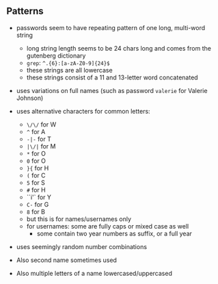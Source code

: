 ## Patterns

- passwords seem to have repeating pattern of one long, multi-word string
    - long string length seems to be 24 chars long and comes from the gutenberg dictionary
    - `grep`: `^.{6}:[a-zA-Z0-9]{24}$`
    - these strings are all lowercase
    - these strings consist of a 11 and 13-letter word concatenated
- uses variations on full names (such as password `valerie` for Valerie Johnson)
- uses alternative characters for common letters:
    - `\/\/` for W
    - `^` for A
    - `-|-` for T
    - `|\/|` for M
    - `*` for O
    - `0` for O
    - `}{` for H
    - `(` for C
    - `5` for S
    - `#` for H
    - ``i'` for Y
    - `C-` for G
    - `8` for B
    - but this is for names/usernames only
    - for usernames: some are fully caps or mixed case as well
        - some contain two year numbers as suffix, or a full year
        
- uses seemingly random number combinations
- Also second name sometimes used
- Also multiple letters of a name lowercased/uppercased
